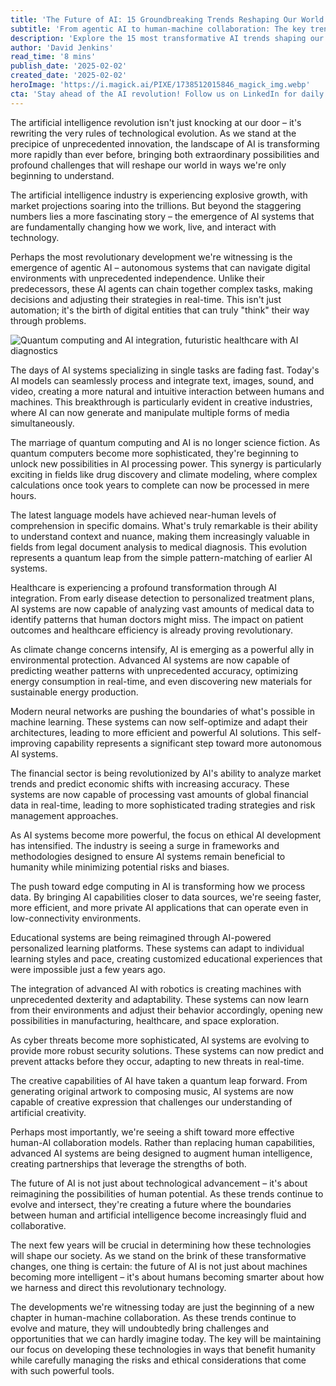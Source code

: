```yaml
---
title: 'The Future of AI: 15 Groundbreaking Trends Reshaping Our World'
subtitle: 'From agentic AI to human-machine collaboration: The key trends defining the next era of artificial intelligence'
description: 'Explore the 15 most transformative AI trends shaping our future, from autonomous agents and quantum computing to creative AI and human-machine collaboration. Discover how these innovations are revolutionizing industries and redefining the boundaries of human potential.'
author: 'David Jenkins'
read_time: '8 mins'
publish_date: '2025-02-02'
created_date: '2025-02-02'
heroImage: 'https://i.magick.ai/PIXE/1738512015846_magick_img.webp'
cta: 'Stay ahead of the AI revolution! Follow us on LinkedIn for daily insights into the latest technological breakthroughs and expert analysis of emerging trends in artificial intelligence.'
---
```


The artificial intelligence revolution isn't just knocking at our door – it's rewriting the very rules of technological evolution. As we stand at the precipice of unprecedented innovation, the landscape of AI is transforming more rapidly than ever before, bringing both extraordinary possibilities and profound challenges that will reshape our world in ways we're only beginning to understand.

The artificial intelligence industry is experiencing explosive growth, with market projections soaring into the trillions. But beyond the staggering numbers lies a more fascinating story – the emergence of AI systems that are fundamentally changing how we work, live, and interact with technology.

Perhaps the most revolutionary development we're witnessing is the emergence of agentic AI – autonomous systems that can navigate digital environments with unprecedented independence. Unlike their predecessors, these AI agents can chain together complex tasks, making decisions and adjusting their strategies in real-time. This isn't just automation; it's the birth of digital entities that can truly "think" their way through problems.

![Quantum computing and AI integration, futuristic healthcare with AI diagnostics](https://i.magick.ai/PIXE/1738512015850_magick_img.webp)

The days of AI systems specializing in single tasks are fading fast. Today's AI models can seamlessly process and integrate text, images, sound, and video, creating a more natural and intuitive interaction between humans and machines. This breakthrough is particularly evident in creative industries, where AI can now generate and manipulate multiple forms of media simultaneously.

The marriage of quantum computing and AI is no longer science fiction. As quantum computers become more sophisticated, they're beginning to unlock new possibilities in AI processing power. This synergy is particularly exciting in fields like drug discovery and climate modeling, where complex calculations once took years to complete can now be processed in mere hours.

The latest language models have achieved near-human levels of comprehension in specific domains. What's truly remarkable is their ability to understand context and nuance, making them increasingly valuable in fields from legal document analysis to medical diagnosis. This evolution represents a quantum leap from the simple pattern-matching of earlier AI systems.

Healthcare is experiencing a profound transformation through AI integration. From early disease detection to personalized treatment plans, AI systems are now capable of analyzing vast amounts of medical data to identify patterns that human doctors might miss. The impact on patient outcomes and healthcare efficiency is already proving revolutionary.

As climate change concerns intensify, AI is emerging as a powerful ally in environmental protection. Advanced AI systems are now capable of predicting weather patterns with unprecedented accuracy, optimizing energy consumption in real-time, and even discovering new materials for sustainable energy production.

Modern neural networks are pushing the boundaries of what's possible in machine learning. These systems can now self-optimize and adapt their architectures, leading to more efficient and powerful AI solutions. This self-improving capability represents a significant step toward more autonomous AI systems.

The financial sector is being revolutionized by AI's ability to analyze market trends and predict economic shifts with increasing accuracy. These systems are now capable of processing vast amounts of global financial data in real-time, leading to more sophisticated trading strategies and risk management approaches.

As AI systems become more powerful, the focus on ethical AI development has intensified. The industry is seeing a surge in frameworks and methodologies designed to ensure AI systems remain beneficial to humanity while minimizing potential risks and biases.

The push toward edge computing in AI is transforming how we process data. By bringing AI capabilities closer to data sources, we're seeing faster, more efficient, and more private AI applications that can operate even in low-connectivity environments.

Educational systems are being reimagined through AI-powered personalized learning platforms. These systems can adapt to individual learning styles and pace, creating customized educational experiences that were impossible just a few years ago.

The integration of advanced AI with robotics is creating machines with unprecedented dexterity and adaptability. These systems can now learn from their environments and adjust their behavior accordingly, opening new possibilities in manufacturing, healthcare, and space exploration.

As cyber threats become more sophisticated, AI systems are evolving to provide more robust security solutions. These systems can now predict and prevent attacks before they occur, adapting to new threats in real-time.

The creative capabilities of AI have taken a quantum leap forward. From generating original artwork to composing music, AI systems are now capable of creative expression that challenges our understanding of artificial creativity.

Perhaps most importantly, we're seeing a shift toward more effective human-AI collaboration models. Rather than replacing human capabilities, advanced AI systems are being designed to augment human intelligence, creating partnerships that leverage the strengths of both.

The future of AI is not just about technological advancement – it's about reimagining the possibilities of human potential. As these trends continue to evolve and intersect, they're creating a future where the boundaries between human and artificial intelligence become increasingly fluid and collaborative.

The next few years will be crucial in determining how these technologies will shape our society. As we stand on the brink of these transformative changes, one thing is certain: the future of AI is not just about machines becoming more intelligent – it's about humans becoming smarter about how we harness and direct this revolutionary technology.

The developments we're witnessing today are just the beginning of a new chapter in human-machine collaboration. As these trends continue to evolve and mature, they will undoubtedly bring challenges and opportunities that we can hardly imagine today. The key will be maintaining our focus on developing these technologies in ways that benefit humanity while carefully managing the risks and ethical considerations that come with such powerful tools.